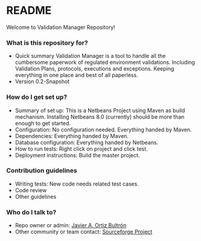 # README #

Welcome to Validation Manager Repository!

### What is this repository for? ###

* Quick summary
Validation Manager is a tool to handle all the cumbersome paperwork of regulated environment validations. Including Validation Plans, protocols, executions and exceptions. Keeping everything in one place and best of all paperless.
* Version 0.2-Snapshot

### How do I get set up? ###

* Summary of set up: This is a Netbeans Project using Maven as build mechanism. Installing Netbeans 8.0 (currently) should be more than enough to get started.
* Configuration: No configuration needed. Everything handed by Maven.
* Dependencies: Everything handed by Maven.
* Database configuration: Everything handed by Netbeans.
* How to run tests: Right click on project and click test.
* Deployment instructions: Build the master project.

### Contribution guidelines ###

* Writing tests: New code needs related test cases.
* Code review
* Other guidelines

### Who do I talk to? ###

* Repo owner or admin: [Javier A. Ortiz Bultrón](https://bitbucket.org/javydreamercsw)
* Other community or team contact: [Sourceforge Project](https://sourceforge.net/projects/validationmgr/)